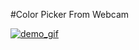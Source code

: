 #Color Picker From Webcam

<a href = "https://im4.ezgif.com/tmp/ezgif-4-b4c4e76eb2.gif"><img src = "https://im4.ezgif.com/tmp/ezgif-4-b4c4e76eb2.gif" title = "demo_gif"/></a>